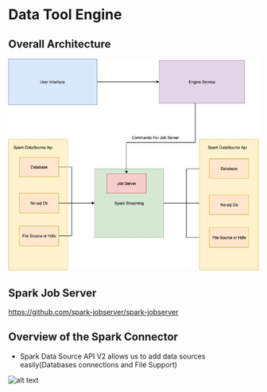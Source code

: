 # Data Tool Engine

## Overall Architecture

![alt text](https://github.com/mertozen/DataToolEngine/blob/master/OverallArchitectureForDataTool.jpg)

## Spark Job Server

https://github.com/spark-jobserver/spark-jobserver

## Overview of the Spark Connector
- Spark Data Source API V2 allows us to add data sources easily(Databases connections and File Support)

![alt text](https://docs.snowflake.net/manuals/_images/spark-snowflake-data-source.png)

